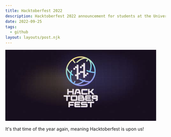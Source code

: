 ```yaml
---
title: Hacktoberfest 2022
description: Hacktoberfest 2022 announcement for students at the University of Hull among others.
date: 2022-09-25
tags:
  - github
layout: layouts/post.njk
---
```


![](/img/hacktoberfest-2022.jpg)

It's that time of the year again, meaning Hacktoberfest is upon us!
